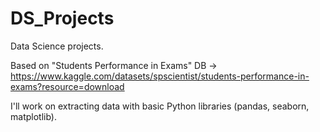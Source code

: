 # DS_Projects
Data Science projects. 

Based on "Students Performance in Exams" DB -> https://www.kaggle.com/datasets/spscientist/students-performance-in-exams?resource=download


I'll work on extracting data with basic Python libraries (pandas, seaborn, matplotlib). 
